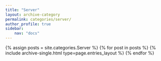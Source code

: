 ```yaml
---
title: "Server"
layout: archive-category
permalink: categories/server/
author_profile: true
sidebar:
    nav: "docs"    
---
```


{% assign posts = site.categories.Server %}
{% for post in posts %} {% include archive-single.html type=page.entries_layout %} {% endfor %}
